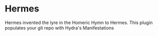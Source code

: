 # Hermes
Hermes invented the lyre in the Homeric Hymn to Hermes. This plugin populates your git repo with Hydra's Manifestations
